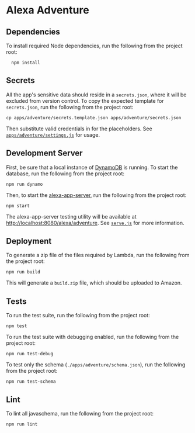 # Alexa Adventure

## Dependencies

To install required Node dependencies, run the following from the project root:

```shell
  npm install
```

## Secrets

All the app's sensitive data should reside in a `secrets.json`, where it will be excluded from version control. To copy the expected template for `secrets.json`, run the following from the project root:

```shell
cp apps/adventure/secrets.template.json apps/adventure/secrets.json
```

Then substitute valid credentials in for the placeholders. See [`apps/adventure/settings.js`](apps/adventure/settings.js) for usage.


## Development Server

First, be sure that a local instance of [DynamoDB](https://github.com/Medium/local-dynamo) is running. To start the database, run the following from the project root:

```shell
npm run dynamo
```

Then, to start the [alexa-app-server](https://github.com/matt-kruse/alexa-app-server), run the following from the project root:

```shell
npm start
```

The alexa-app-server testing utility will be available at [http://localhost:8080/alexa/adventure](http://localhost:8080/alexa/adventure). See [`serve.js`](serve.js) for more information.

## Deployment

To generate a zip file of the files required by Lambda, run the following from the project root:

```shell
npm run build
```

This will generate a `build.zip` file, which should be uploaded to Amazon.

## Tests

To run the test suite, run the following from the project root:

```shell
npm test
```

To run the test suite with debugging enabled, run the following from the project root:

```shell
npm run test-debug
```

To test only the schema (`./apps/adventure/schema.json`), run the following from the project root:

```shell
npm run test-schema
```

## Lint

To lint all javaschema, run the following from the project root:

```shell
npm run lint
```
